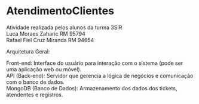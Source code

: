 # AtendimentoClientes

 
Atividade realizada pelos alunos da turma 3SIR  </br> 
Luca Moraes Zaharic RM 95794 </br> Rafael Fiel Cruz Miranda RM 94654  


Arquitetura Geral:  

Front-end: Interface do usuário para interação com o sistema (pode ser uma aplicação web ou móvel). </br>
API (Back-end): Servidor que gerencia a lógica de negócios e comunicação com o banco de dados. </br>
MongoDB (Banco de Dados): Armazenamento dos dados dos tickets, atendentes e registros. </br>
